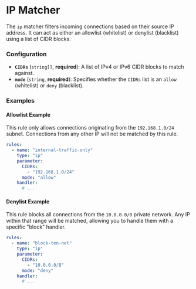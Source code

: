 # IP Matcher

The `ip` matcher filters incoming connections based on their source IP address. It can act as either an allowlist (whitelist) or denylist (blacklist) using a list of CIDR blocks.

### Configuration

  - **`CIDRs`** (`string[]`, **required**): A list of IPv4 or IPv6 CIDR blocks to match against.
  - **`mode`** (`string`, **required**): Specifies whether the `CIDRs` list is an `allow` (whitelist) or `deny` (blacklist).


### Examples

#### Allowlist Example

This rule only allows connections originating from the `192.168.1.0/24` subnet. Connections from any other IP will not be matched by this rule.

```yaml
rules:
  - name: "internal-traffic-only"
    type: "ip"
    parameter:
      CIDRs:
        - "192.168.1.0/24"
      mode: "allow"
    handler:
      # ...
```


#### Denylist Example

This rule blocks all connections from the `10.0.0.0/8` private network. Any IP within that range will be matched, allowing you to handle them with a specific "block" handler.

```yaml
rules:
  - name: "block-ten-net"
    type: "ip"
    parameter:
      CIDRs:
        - "10.0.0.0/8"
      mode: "deny"
    handler:
      # ...
```